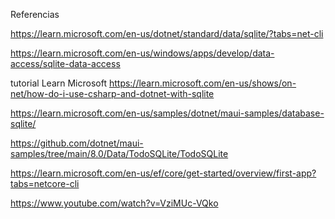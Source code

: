 ﻿Referencias

https://learn.microsoft.com/en-us/dotnet/standard/data/sqlite/?tabs=net-cli

https://learn.microsoft.com/en-us/windows/apps/develop/data-access/sqlite-data-access


tutorial Learn Microsoft
https://learn.microsoft.com/en-us/shows/on-net/how-do-i-use-csharp-and-dotnet-with-sqlite


https://learn.microsoft.com/en-us/samples/dotnet/maui-samples/database-sqlite/

https://github.com/dotnet/maui-samples/tree/main/8.0/Data/TodoSQLite/TodoSQLite

https://learn.microsoft.com/en-us/ef/core/get-started/overview/first-app?tabs=netcore-cli


https://www.youtube.com/watch?v=VziMUc-VQko

